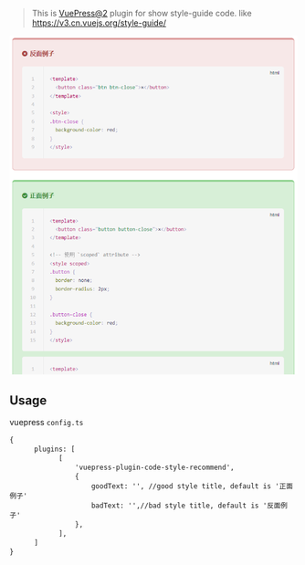 > This is [VuePress@2](https://v2.vuepress.vuejs.org/zh/) plugin for show style-guide code. like https://v3.cn.vuejs.org/style-guide/

![](./img/style-guide.png)

## Usage

vuepress `config.ts`

```
{
	  plugins: [
			[
				'vuepress-plugin-code-style-recommend',
				{
					goodText: '', //good style title, default is '正面例子'
					badText: '',//bad style title, default is '反面例子'
				},
			],
	  ]
}
```
